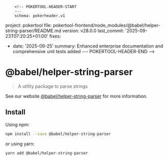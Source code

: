         <!-- POKERTOOL-HEADER-START
        ---
        schema: pokerheader.v1
project: pokertool
file: pokertool-frontend/node_modules/@babel/helper-string-parser/README.md
version: v28.0.0
last_commit: '2025-09-23T07:20:25+01:00'
fixes:
- date: '2025-09-25'
  summary: Enhanced enterprise documentation and comprehensive unit tests added
        ---
        POKERTOOL-HEADER-END -->
# @babel/helper-string-parser

> A utility package to parse strings

See our website [@babel/helper-string-parser](https://babeljs.io/docs/babel-helper-string-parser) for more information.

## Install

Using npm:

```sh
npm install --save @babel/helper-string-parser
```

or using yarn:

```sh
yarn add @babel/helper-string-parser
```
